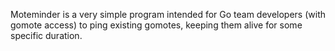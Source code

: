 
Moteminder is a very simple program intended for Go team 
developers (with gomote access) to ping existing gomotes, 
keeping them alive for some specific duration.

